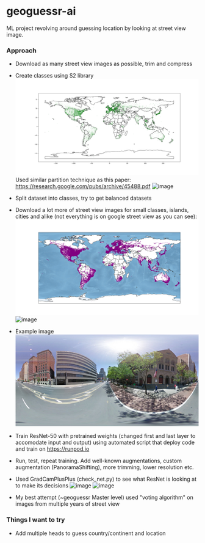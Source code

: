 # geoguessr-ai
ML project revolving around guessing location by looking at street view image. 

### Approach
- Download as many street view images as possible, trim and compress
- Create classes using S2 library ![](classes_7340.png) Used similar partition technique as this paper: https://research.google.com/pubs/archive/45488.pdf ![image](https://github.com/hub2/geoguessr-ai/assets/5579578/b8dcadca-1c91-4cd3-8f0c-173590eb50c2)

- Split dataset into classes, try to get balanced datasets
- Download a lot more of street view images for small classes, islands, cities and alike (not everything is on google street view as you can see): ![](panoramas.png)![image](https://github.com/hub2/geoguessr-ai/assets/5579578/f64e89a7-e7ca-4c2b-9627-884c2c94fd63)

- Example image ![](download_panoramas/example.png)
- Train ResNet-50 with pretrained weights (changed first and last layer to accomodate input and output) using automated script that deploy code and train on https://runpod.io
- Run, test, repeat training. Add well-known augmentations, custom augmentation (PanoramaShifting), more trimming, lower resolution etc.
- Used GradCamPlusPlus (check_net.py) to see what ResNet is looking at to make its decisions ![image](https://github.com/hub2/geoguessr-ai/assets/5579578/5ef85323-09ac-4fc8-8704-7b698844ea63) ![image](https://github.com/hub2/geoguessr-ai/assets/5579578/dd188612-9b55-4c9a-966a-e04de21153da)


- My best attempt (~geoguessr Master level) used "voting algorithm" on images from multiple years of street view

### Things I want to try
- Add multiple heads to guess country/continent and location
